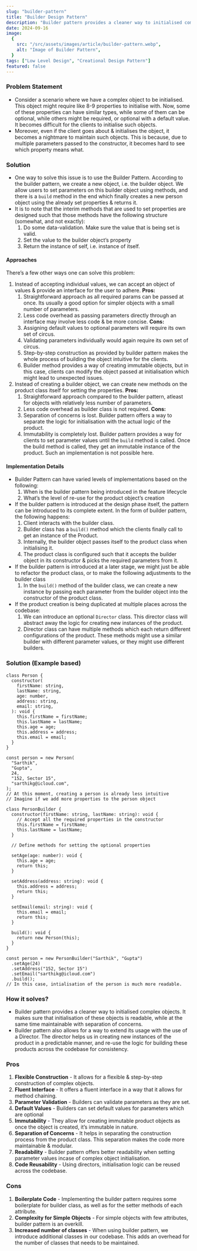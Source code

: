 ```yaml
---
slug: "builder-pattern"
title: "Builder Design Pattern"
description: "Builder pattern provides a cleaner way to initialised complex objects. It makes sure that initialisation of these objects is readable, while at the same time maintainable with separation of concerns."
date: 2024-09-16
image:
  {
    src: "/src/assets/images/article/builder-pattern.webp",
    alt: "Image of Builder Pattern",
  }
tags: ["Low Level Design", "Creational Design Pattern"]
featured: false
---
```


### Problem Statement

- Consider a scenario where we have a complex object to be initialised. This object might require like 8-9 properties to initialise with. Now, some of these properties can have similar types, while some of them can be optional, while others might be required, or optional with a default value. It becomes difficult for the clients to initialise such objects.
- Moreover, even if the client goes about & initialises the object, it becomes a nightmare to maintain such objects. This is because, due to multiple parameters passed to the constructor, it becomes hard to see which property means what.

### Solution

- One way to solve this issue is to use the Builder Pattern. According to the builder pattern, we create a new object, i.e. the builder object. We allow users to set parameters on this builder object using methods, and there is a `build` method in the end which finally creates a new person object using the already set properties & returns it.
- It is to note that the interim methods that are used to set properties are designed such that those methods have the following structure (somewhat, and not exactly):
  1.  Do some data-validation. Make sure the value that is being set is valid.
  2.  Set the value to the builder object’s property
  3.  Return the instance of self, i.e. instance of itself.

#### Approaches

There’s a few other ways one can solve this problem:

1. Instead of accepting individual values, we can accept an object of values & provide an interface for the user to adhere.
   **Pros:**
   1. Straightforward approach as all required params can be passed at once. Its usually a good option for simpler objects with a small number of parameters.
   2. Less code overhead as passing parameters directly through an interface may involve less code & be more concise.
      **Cons:**
   3. Assigning default values to optional parameters will require its own set of circus.
   4. Validating parameters individually would again require its own set of circus.
   5. Step-by-step construction as provided by builder pattern makes the whole process of building the object intuitive for the clients.
   6. Builder method provides a way of creating immutable objects, but in this case, clients can modify the object passed at initialisation which might lead to unexpected issues.
2. Instead of creating a builder object, we can create new methods on the product class itself for setting the properties.
   **Pros:**
   1. Straightforward approach compared to the builder pattern, atleast for objects with relatively less number of parameters.
   2. Less code overhead as builder class is not required.
      **Cons:**
   3. Separation of concerns is lost. Builder pattern offers a way to separate the logic for initialisation with the actual logic of the product.
   4. Immutability is completely lost. Builder pattern provides a way for clients to set parameter values until the `build` method is called. Once the build method is called, they get an immutable instance of the product. Such an implementation is not possible here.

#### Implementation Details

- Builder Pattern can have varied levels of implementations based on the following:
  1.  When is the builder pattern being introduced in the feature lifecycle
  2.  What’s the level of re-use for the product object’s creation
- If the builder pattern is introduced at the design phase itself, the pattern can be introduced to its complete extent. In the form of builder pattern, the following happens:
  1.  Client interacts with the builder class.
  2.  Builder class has a `build()` method which the clients finally call to get an instance of the Product.
  3.  Internally, the builder object passes itself to the product class when initialising it.
  4.  The product class is configured such that it accepts the builder object in its constructor & picks the required parameters from it.
- If the builder pattern is introduced at a later stage, we might just be able to refactor the product class, or to make the following adjustments to the builder class
  1.  In the `build()` method of the builder class, we can create a new instance by passing each parameter from the builder object into the constructor of the product class.
- If the product creation is being duplicated at multiple places across the codebase:
  1.  We can introduce an optional `Director` class. This director class will abstract away the logic for creating new instances of the product.
  2.  Director class can have multiple methods which each return different configurations of the product. These methods might use a similar builder with different parameter values, or they might use different builders.

### Solution (Example based)

```tsx
class Person {
  constructor(
    firstName: string,
    lastName: string,
    age: number,
    address: string,
    email: string,
  ): void {
    this.firstName = firstName;
    this.lastName = lastName;
    this.age = age;
    this.address = address;
    this.email = email;
  }
}

const person = new Person(
  "Sarthik",
  "Gupta",
  24,
  "152, Sector 15",
  "sarthikg@icloud.com",
);
// At this moment, creating a person is already less intuitive
// Imagine if we add more properties to the person object

class PersonBuilder {
  constructor(firstName: string, lastName: string): void {
    // Accept all the required properties in the constructor
    this.firstName = firstName;
    this.lastName = lastName;
  }

  // Define methods for setting the optional properties

  setAge(age: number): void {
    this.age = age;
    return this;
  }

  setAddress(address: string): void {
    this.address = address;
    return this;
  }

  setEmail(email: string): void {
    this.email = email;
    return this;
  }

  build(): void {
    return new Person(this);
  }
}

const person = new PersonBuilder("Sarthik", "Gupta")
  .setAge(24)
  .setAddress("152, Sector 15")
  .setEmail("sarthikg@icloud.com")
  .build();
// In this case, intialisation of the person is much more readable.
```

### How it solves?

- Builder pattern provides a cleaner way to initialised complex objects. It makes sure that initialisation of these objects is readable, while at the same time maintainable with separation of concerns.
- Builder pattern also allows for a way to extend its usage with the use of a Director. The director helps us in creating new instances of the product in a predictable manner, and re-use the logic for building these products across the codebase for consistency.

### Pros

1. **Flexible Construction** - It allows for a flexible & step-by-step construction of complex objects.
2. **Fluent Interface** - It offers a fluent interface in a way that it allows for method chaining.
3. **Parameter Validation** - Builders can validate parameters as they are set.
4. **Default Values** - Builders can set default values for parameters which are optional
5. **Immutability** - They allow for creating immutable product objects as once the object is created, it’s immutable in nature.
6. **Separation of Concerns** - It helps in separating the construction process from the product class. This separation makes the code more maintainable & modular.
7. **Readability** - Builder pattern offers better readability when setting parameter values incase of complex object initialisation.
8. **Code Reusability** - Using directors, initialisation logic can be reused across the codebase.

### Cons

1. **Boilerplate Code** - Implementing the builder pattern requires some boilerplate for builder class, as well as for the setter methods of each attribute.
2. **Complexity for Simple Objects** - For simple objects with few attributes, builder pattern is an overkill.
3. **Increased number of classes** - When using builder pattern, we introduce additional classes in our codebase. This adds an overhead for the number of classes that needs to be maintained.
